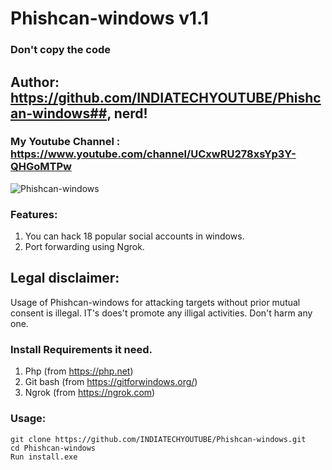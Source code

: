 # Phishcan-windows v1.1
### Don't copy the code
## Author: https://github.com/INDIATECHYOUTUBE/Phishcan-windows##, nerd! 
### My Youtube Channel : https://www.youtube.com/channel/UCxwRU278xsYp3Y-QHGoMTPw ##

![Phishcan-windows]()
### Features:
1. You can hack 18 popular social accounts in windows.
2. Port forwarding using Ngrok.


## Legal disclaimer:

Usage of Phishcan-windows for attacking targets without prior mutual consent is illegal. IT's does't promote any illigal activities.
Don't harm any one.

### Install Requirements it need.
1. Php (from https://php.net)
2. Git bash (from https://gitforwindows.org/)
3. Ngrok (from https://ngrok.com)
### Usage:
```
git clone https://github.com/INDIATECHYOUTUBE/Phishcan-windows.git
cd Phishcan-windows
Run install.exe
```

